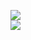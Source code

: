 [![](https://img.shields.io/badge/Made%20With-Github%20Spray-lightgrey.svg?style=for-the-badge&logo=github)](https://github.com/Annihil/github-spray#24063)  
[![](https://i.imgur.com/2DrTn0Z.gif)](https://github.com/Annihil/github-spray)